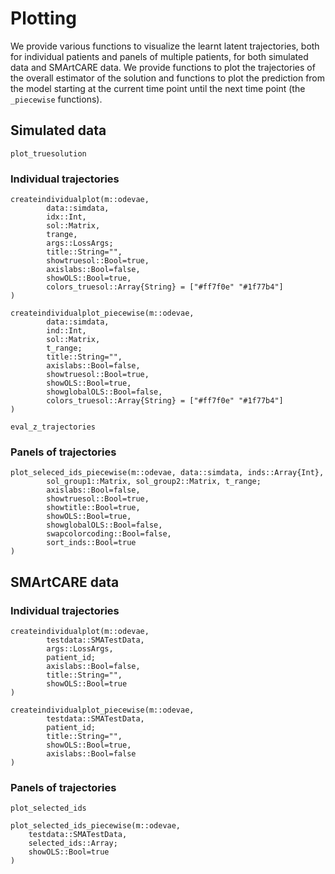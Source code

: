 # Plotting 

We provide various functions to visualize the learnt latent trajectories, both for individual patients and panels of multiple patients, for both simulated data and SMArtCARE data. 
We provide functions to plot the trajectories of the overall estimator of the solution and functions to plot the prediction from the model starting at the current time point until the next time point (the `_piecewise` functions).

## Simulated data

```@docs
plot_truesolution
```

### Individual trajectories

```@docs
createindividualplot(m::odevae, 
        data::simdata, 
        idx::Int, 
        sol::Matrix, 
        trange, 
        args::LossArgs;
        title::String="", 
        showtruesol::Bool=true,
        axislabs::Bool=false, 
        showOLS::Bool=true, 
        colors_truesol::Array{String} = ["#ff7f0e" "#1f77b4"]
)
```

```@docs
createindividualplot_piecewise(m::odevae, 
        data::simdata, 
        ind::Int, 
        sol::Matrix, 
        t_range; 
        title::String="", 
        axislabs::Bool=false, 
        showtruesol::Bool=true,
        showOLS::Bool=true, 
        showglobalOLS::Bool=false,
        colors_truesol::Array{String} = ["#ff7f0e" "#1f77b4"]
)
```

```@docs
eval_z_trajectories
```

### Panels of trajectories 

```@docs
plot_seleced_ids_piecewise(m::odevae, data::simdata, inds::Array{Int}, 
        sol_group1::Matrix, sol_group2::Matrix, t_range; 
        axislabs::Bool=false, 
        showtruesol::Bool=true,
        showtitle::Bool=true, 
        showOLS::Bool=true, 
        showglobalOLS::Bool=false,
        swapcolorcoding::Bool=false, 
        sort_inds::Bool=true
)
```

## SMArtCARE data 

### Individual trajectories

```@docs
createindividualplot(m::odevae, 
        testdata::SMATestData, 
        args::LossArgs, 
        patient_id; 
        axislabs::Bool=false, 
        title::String="", 
        showOLS::Bool=true
)
```

```@docs
createindividualplot_piecewise(m::odevae, 
        testdata::SMATestData, 
        patient_id; 
        title::String="", 
        showOLS::Bool=true, 
        axislabs::Bool=false
)
```

### Panels of trajectories 

```@docs
plot_selected_ids
```

```@docs
plot_selected_ids_piecewise(m::odevae, 
    testdata::SMATestData,
    selected_ids::Array; 
    showOLS::Bool=true
)
```


